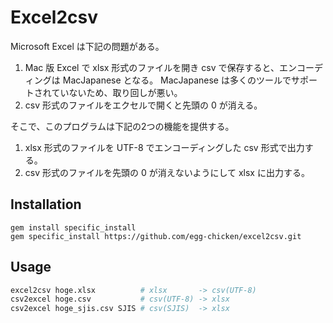 # Excel2csv

Microsoft Excel は下記の問題がある。

1. Mac 版 Excel で xlsx 形式のファイルを開き csv で保存すると、エンコーディングは MacJapanese となる。
   MacJapanese は多くのツールでサポートされていないため、取り回しが悪い。
1. csv 形式のファイルをエクセルで開くと先頭の 0 が消える。

そこで、このプログラムは下記の2つの機能を提供する。

1. xlsx 形式のファイルを UTF-8 でエンコーディングした csv 形式で出力する。
1. csv 形式のファイルを先頭の 0 が消えないようにして xlsx に出力する。

## Installation

```
gem install specific_install
gem specific_install https://github.com/egg-chicken/excel2csv.git
```

## Usage

```.sh
excel2csv hoge.xlsx          # xlsx       -> csv(UTF-8)
csv2excel hoge.csv           # csv(UTF-8) -> xlsx
csv2excel hoge_sjis.csv SJIS # csv(SJIS)  -> xlsx
```
